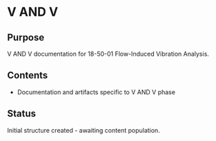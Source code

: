 # V AND V

## Purpose
V AND V documentation for 18-50-01 Flow-Induced Vibration Analysis.

## Contents
- Documentation and artifacts specific to V AND V phase

## Status
Initial structure created - awaiting content population.
